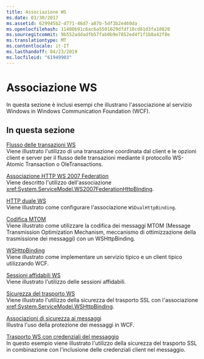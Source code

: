```yaml
---
title: Associazione WS
ms.date: 03/30/2017
ms.assetid: 629945b2-d771-46d7-a87b-5df3b2e460da
ms.openlocfilehash: 11480b91c6ac6a5501029dfdf10cd81d3fa18820
ms.sourcegitcommit: 9b552addadfb57fab0b9e7852ed4f1f1b8a42f8e
ms.translationtype: MT
ms.contentlocale: it-IT
ms.lasthandoff: 04/23/2019
ms.locfileid: "61949903"
---
```

# <a name="ws-binding"></a>Associazione WS
In questa sezione è inclusi esempi che illustrano l'associazione al servizio Windows in Windows Communication Foundation (WCF).  
  
## <a name="in-this-section"></a>In questa sezione  
 [Flusso delle transazioni WS](../../../../docs/framework/wcf/samples/ws-transaction-flow.md)  
 Viene illustrato l'utilizzo di una transazione coordinata dal client e le opzioni client e server per il flusso delle transazioni mediante il protocollo WS-Atomic Transaction o OleTransactions.  
  
 [Associazione HTTP WS 2007 Federation](../../../../docs/framework/wcf/samples/ws-2007-federation-http-binding.md)  
 Viene descritto l'utilizzo dell'associazione <xref:System.ServiceModel.WS2007FederationHttpBinding>.  
  
 [HTTP duale WS](../../../../docs/framework/wcf/samples/ws-dual-http.md)  
 Viene illustrato come configurare l'associazione `WSDualHttpBinding`.  
  
 [Codifica MTOM](../../../../docs/framework/wcf/samples/mtom-encoding.md)  
 Viene illustrato come utilizzare la codifica dei messaggi MTOM (Message Transmission Optimization Mechanism, meccanismo di ottimizzazione della trasmissione dei messaggi) con un WSHttpBinding.  
  
 [WSHttpBinding](../../../../docs/framework/wcf/samples/wshttpbinding.md)  
 Viene illustrato come implementare un servizio tipico e un client tipico utilizzando WCF.  
  
 [Sessioni affidabili WS](../../../../docs/framework/wcf/samples/ws-reliable-session.md)  
 Viene illustrato l'utilizzo delle sessioni affidabili.  
  
 [Sicurezza del trasporto WS](../../../../docs/framework/wcf/samples/ws-transport-security.md)  
 Viene illustrato l'utilizzo della sicurezza del trasporto SSL con l'associazione <xref:System.ServiceModel.WSHttpBinding>.  
  
 [Associazioni di sicurezza ai messaggi](../../../../docs/framework/wcf/samples/message-security-binding.md)  
 Illustra l'uso della protezione dei messaggi in WCF.  
  
 [Trasporto WS con credenziali del messaggio](../../../../docs/framework/wcf/samples/ws-transport-with-message-credential.md)  
 In questo esempio viene illustrato l'utilizzo della sicurezza del trasporto SSL in combinazione con l'inclusione delle credenziali client nel messaggio.
